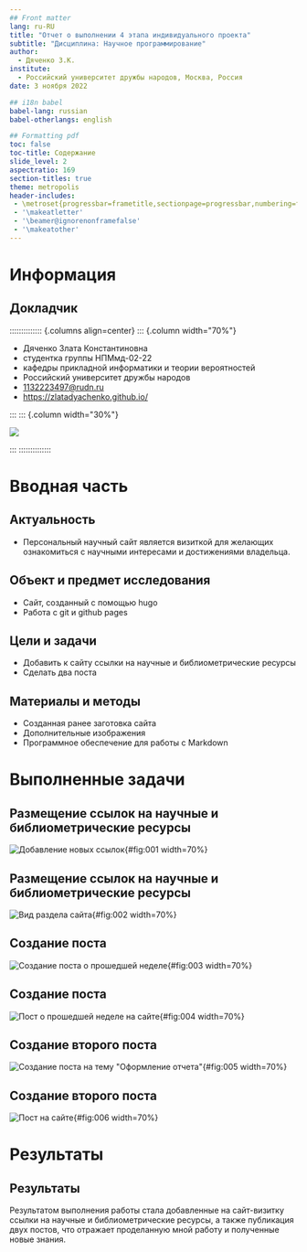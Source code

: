 ```yaml
---
## Front matter
lang: ru-RU
title: "Отчет о выполнении 4 этапа индивидуального проекта"
subtitle: "Дисциплина: Научное программирование"
author:
  - Дяченко З.К.
institute:
  - Российский университет дружбы народов, Москва, Россия
date: 3 ноября 2022

## i18n babel
babel-lang: russian
babel-otherlangs: english

## Formatting pdf
toc: false
toc-title: Содержание
slide_level: 2
aspectratio: 169
section-titles: true
theme: metropolis
header-includes:
 - \metroset{progressbar=frametitle,sectionpage=progressbar,numbering=fraction}
 - '\makeatletter'
 - '\beamer@ignorenonframefalse'
 - '\makeatother'
---
```


# Информация

## Докладчик

:::::::::::::: {.columns align=center}
::: {.column width="70%"}

  * Дяченко Злата Константиновна
  * студентка группы НПМмд-02-22
  * кафедры прикладной информатики и теории вероятностей
  * Российский университет дружбы народов
  * [1132223497@rudn.ru](mailto:1132223497@rudn.ru)
  * <https://zlatadyachenko.github.io/>

:::
::: {.column width="30%"}

![](./images/ya.jpg)

:::
::::::::::::::

# Вводная часть

## Актуальность

- Персональный научный сайт является визиткой для желающих ознакомиться с научными интересами и достижениями владельца.

## Объект и предмет исследования

- Сайт, созданный с помощью hugo
- Работа с git и github pages

## Цели и задачи

- Добавить к сайту ссылки на научные и библиометрические ресурсы
- Сделать два поста

## Материалы и методы

- Созданная ранее заготовка сайта
- Дополнительные изображения
- Программное обеспечение для работы с Markdown

# Выполненные задачи

## Размещение ссылок на научные и библиометрические ресурсы

![Добавление новых ссылок](images/1.png){#fig:001 width=70%}

## Размещение ссылок на научные и библиометрические ресурсы

![Вид раздела сайта](images/4.png){#fig:002 width=70%}

## Создание поста

![Создание поста о прошедшей неделе](images/2.png){#fig:003 width=70%}

## Создание поста

![Пост о прошедшей неделе на сайте](images/5.png){#fig:004 width=70%}

## Создание второго поста

![Создание поста на тему "Оформление отчета"](images/3.png){#fig:005 width=70%}

## Создание второго поста

![Пост на сайте](images/6.png){#fig:006 width=70%}

# Результаты

## Результаты

Результатом выполнения работы стала добавленные на сайт-визитку ссылки на научные и библиометрические ресурсы, а также публикация двух постов, что отражает проделанную мной работу и полученные новые знания.
